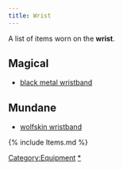 ```yaml
---
title: Wrist
---
```


A list of items worn on the **wrist**.

## Magical

- [black metal wristband](black_metal_wristband "wikilink")

## Mundane

- [wolfskin wristband](wolfskin_wristband "wikilink")


{% include Items.md %}

[Category:Equipment](Category:Equipment "wikilink")
[\*](Category:Wrist_items "wikilink")